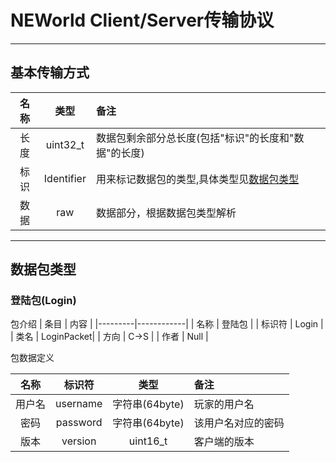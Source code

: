 # NEWorld Client/Server传输协议
***
## 基本传输方式
| 名称    | 类型       |备注                                |
|:-------:|:----------:|:-----------------------------------|
| 长度    | uint32_t   |数据包剩余部分总长度(包括"标识"的长度和"数据"的长度)|
| 标识    | Identifier |用来标记数据包的类型,具体类型见[数据包类型](#types)|
| 数据    | raw        |数据部分，根据数据包类型解析|
***
<h2 id="type">数据包类型</h2>

### 登陆包(Login)
包介绍
| 条目    | 内容       |
|---------|------------|
| 名称    | 登陆包     |
| 标识符  | Login      |
| 类名    | LoginPacket|
| 方向    | C->S       |
| 作者    | Null       |


包数据定义

| 名称    | 标识符  | 类型       |备注                       |
|:-------:|:-------:|:----------:|:--------------------------|
|用户名   |username|字符串(64byte)|玩家的用户名              |
|密码     |password|字符串(64byte)|该用户名对应的密码        |
|版本     |version |uint16_t      |客户端的版本              |
